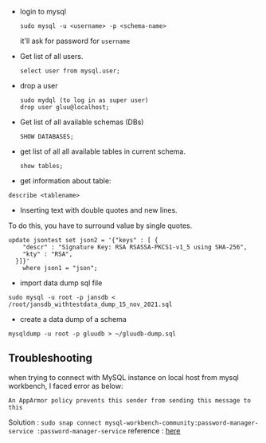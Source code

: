 - login to mysql 
  ```
  sudo mysql -u <username> -p <schema-name>
  ```
  it'll ask for password for `username`

- Get list of all users.

  ```
  select user from mysql.user;
  ```

- drop a user

  ```
  sudo mydql (to log in as super user)
  drop user gluu@localhost;
  ```

- Get list of all available schemas (DBs)

  ```
  SHOW DATABASES;
  ```

- get list of all all available tables in current schema.

  ```
  show tables;
  ```

- get information about table:

```
describe <tablename>
```

- Inserting text with double quotes and new lines.

To do this, you have to surround value by single quotes.

```
update jsontest set json2 = '{"keys" : [ {
    "descr" : "Signature Key: RSA RSASSA-PKCS1-v1_5 using SHA-256",
    "kty" : "RSA",
  }]}'
    where json1 = "json";
```

- import data dump sql file
```
sudo mysql -u root -p jansdb < /root/jansdb_withtestdata_dump_15_nov_2021.sql
```

- create a data dump of a schema

```
mysqldump -u root -p gluudb > ~/gluudb-dump.sql
```

## Troubleshooting

when trying to connect with MySQL instance on local host from mysql workbench, I faced error as below:

```
An AppArmor policy prevents this sender from sending this message to this

```

Solution :
`sudo snap connect mysql-workbench-community:password-manager-service :password-manager-service`
reference : [here](https://askubuntu.com/questions/1242026/cannot-connect-mysql-workbench-to-mysql-server)
